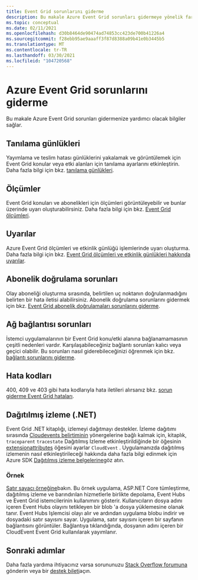 ```yaml
---
title: Event Grid sorunlarını giderme
description: Bu makale Azure Event Grid sorunları gidermeye yönelik farklı yollar sağlar
ms.topic: conceptual
ms.date: 02/11/2021
ms.openlocfilehash: d30b8464de90474ad74853cc423de700b41226a4
ms.sourcegitcommit: f28ebb95ae9aaaff3f87d8388a09b41e0b3445b5
ms.translationtype: MT
ms.contentlocale: tr-TR
ms.lasthandoff: 03/30/2021
ms.locfileid: "104720568"
---
```

# <a name="troubleshoot-azure-event-grid-issues"></a>Azure Event Grid sorunlarını giderme
Bu makale Azure Event Grid sorunları gidermenize yardımcı olacak bilgiler sağlar. 

## <a name="diagnostic-logs"></a>Tanılama günlükleri
Yayımlama ve teslim hatası günlüklerini yakalamak ve görüntülemek için Event Grid konular veya etki alanları için tanılama ayarlarını etkinleştirin. Daha fazla bilgi için bkz. [tanılama günlükleri](enable-diagnostic-logs-topic.md).

## <a name="metrics"></a>Ölçümler
Event Grid konuları ve abonelikleri için ölçümleri görüntüleyebilir ve bunlar üzerinde uyarı oluşturabilirsiniz. Daha fazla bilgi için bkz. [Event Grid ölçümleri](monitor-event-delivery.md).

## <a name="alerts"></a>Uyarılar
Azure Event Grid ölçümleri ve etkinlik günlüğü işlemlerinde uyarı oluşturma. Daha fazla bilgi için bkz. [Event Grid ölçümleri ve etkinlik günlükleri hakkında uyarılar](set-alerts.md).

## <a name="subscription-validation-issues"></a>Abonelik doğrulama sorunları
Olay aboneliği oluşturma sırasında, belirtilen uç noktanın doğrulanmadığını belirten bir hata iletisi alabilirsiniz. Abonelik doğrulama sorunlarını gidermek için bkz. [Event Grid abonelik doğrulamaları sorunlarını giderme](troubleshoot-subscription-validation.md). 

## <a name="network-connectivity-issues"></a>Ağ bağlantısı sorunları
İstemci uygulamalarının bir Event Grid konu/etki alanına bağlanamamasının çeşitli nedenleri vardır. Karşılaşabileceğiniz bağlantı sorunları kalıcı veya geçici olabilir. Bu sorunları nasıl giderebileceğinizi öğrenmek için bkz. [bağlantı sorunlarını giderme](troubleshoot-network-connectivity.md).

## <a name="error-codes"></a>Hata kodları
400, 409 ve 403 gibi hata kodlarıyla hata iletileri alırsanız bkz. [sorun giderme Event Grid hataları](troubleshoot-errors.md). 

## <a name="distributed-tracing-net"></a>Dağıtılmış izleme (.NET)
Event Grid .NET kitaplığı, izlemeyi dağıtmayı destekler. İzleme dağıtımı sırasında [Cloudevents belirtiminin](https://github.com/cloudevents/spec/blob/master/extensions/distributed-tracing.md) yönergelerine bağlı kalmak için, kitaplık, `traceparent` `tracestate` Dağıtılmış Izleme etkinleştirildiğinde bir öğesinin [extensionattributes](https://github.com/Azure/azure-sdk-for-net/tree/master/sdk/eventgrid/Azure.Messaging.EventGrid/src/Customization#L126) öğesini ayarlar `CloudEvent` . Uygulamanızda dağıtılmış izlemenin nasıl etkinleştirileceği hakkında daha fazla bilgi edinmek için Azure SDK [Dağıtılmış izleme belgelerine](https://github.com/Azure/azure-sdk-for-net/blob/master/sdk/core/Azure.Core/samples/Diagnostics.md#Distributed-tracing)göz atın.

### <a name="sample"></a>Örnek
[Satır sayacı örneğine](/samples/azure/azure-sdk-for-net/line-counter/)bakın. Bu örnek uygulama, ASP.NET Core tümleştirme, dağıtılmış izleme ve barındırılan hizmetlerle birlikte depolama, Event Hubs ve Event Grid istemcilerinin kullanımını gösterir. Kullanıcıların dosya adını içeren Event Hubs olayını tetikleyen bir blob 'a dosya yüklemesine olanak tanır. Event Hubs Işlemcisi olayı alır ve ardından uygulama blobu indirir ve dosyadaki satır sayısını sayar. Uygulama, satır sayısını içeren bir sayfanın bağlantısını görüntüler. Bağlantıya tıklandığında, dosyanın adını içeren bir CloudEvent Event Grid kullanılarak yayımlanır.

## <a name="next-steps"></a>Sonraki adımlar
Daha fazla yardıma ihtiyacınız varsa sorununuzu [Stack Overflow forumuna](https://stackoverflow.com/questions/tagged/azure-eventgrid) gönderin veya bir [destek bileti](https://azure.microsoft.com/support/options/)açın. 
